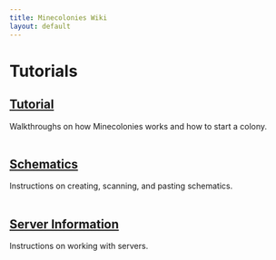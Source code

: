 ```yaml
---
title: Minecolonies Wiki
layout: default
---
```

# Tutorials

## [Tutorial](../source/tutorials/walkthroughs) 
Walkthroughs on how Minecolonies works and how to start a colony.
<br>
<br>

## [Schematics](../source/tutorials/schematics) 
Instructions on creating, scanning, and pasting schematics.
<br>
<br>

## [Server Information](../source/tutorials/serverinfo) 
Instructions on working with servers.
<br>
